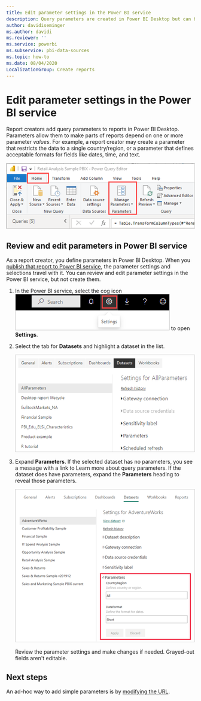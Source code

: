 ```yaml
---
title: Edit parameter settings in the Power BI service
description: Query parameters are created in Power BI Desktop but can be reviewed and updated in Power BI service
author: davidiseminger
ms.author: davidi
ms.reviewer: ''
ms.service: powerbi
ms.subservice: pbi-data-sources
ms.topic: how-to
ms.date: 08/04/2020
LocalizationGroup: Create reports
---
```

# Edit parameter settings in the Power BI service
Report creators add query parameters to reports in Power BI Desktop. Parameters allow them to make parts of reports depend on one or more parameter *values*. For example, a report creator may create a parameter that restricts the data to a single country/region, or a parameter that defines acceptable formats for fields like dates, time, and text.

![Home tab showing Manage Parameters option in Desktop](media/service-parameters/power-bi-manage-parameters.png)

## Review and edit parameters in Power BI service

As a report creator, you define parameters in Power BI Desktop. When you [publish that report to Power BI service](../create-reports/desktop-upload-desktop-files.md), the parameter settings and selections travel with it. You can review and edit parameter settings in the Power BI service, but not create them.

1. In the Power BI service, select the cog icon ![cog icon](media/service-parameters/power-bi-cog.png) to open **Settings**.

2. Select the tab for **Datasets** and highlight a dataset in the list. 
    
    ![Settings window with Datasets tab selected](media/service-parameters/power-bi-select-dataset2.png)

3. Expand **Parameters**.  If the selected dataset has no parameters, you see a message with a link to Learn more about query parameters. If the dataset does have parameters, expand the **Parameters** heading to reveal those parameters. 

    ![Settings window with Parameters expanded](media/service-parameters/power-bi-settings.png)

    Review the parameter settings and make changes if needed. Grayed-out fields aren't editable. 


## Next steps
An ad-hoc way to add simple parameters is by [modifying the URL](../collaborate-share/service-url-filters.md).
